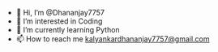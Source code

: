 - 👋 Hi, I’m @Dhananjay7757
- 👀 I’m interested in Coding
- 🌱 I’m currently learning Python
- 📫 How to reach me kalyankardhananjay7757@gmail.com

<!---
Dhananjay7757/Dhananjay7757 is a ✨ special ✨ repository because its `README.md` (this file) appears on your GitHub profile.
You can click the Preview link to take a look at your changes.
--->
